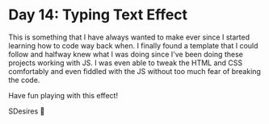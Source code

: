 <h1>Day 14: Typing Text Effect</h1>

<p>This is something that I have always wanted to make ever since I started learning how to code way back when. I finally found a template that I could follow and halfway knew what I was doing since I've been doing these projects working with JS. I was even able to tweak the HTML and CSS comfortably and even fiddled with the JS without too much fear of breaking the code.</p>

Have fun playing with this effect!

SDesires 🌹
